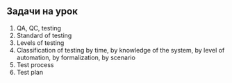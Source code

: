 ## Задачи на урок

1. QA, QC, testing
2. Standard of testing 
3. Levels of testing 
4. Classification of testing by time, by knowledge of the system, by level of automation, by formalization, by scenario 
5. Test process
6. Test plan
